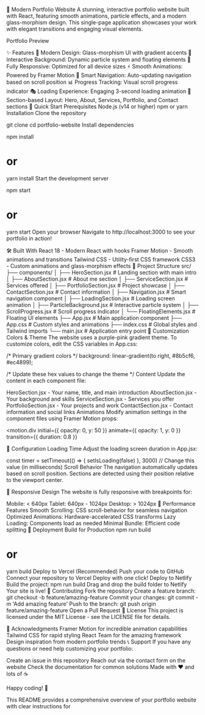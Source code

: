🌟 Modern Portfolio Website
A stunning, interactive portfolio website built with React, featuring smooth animations, particle effects, and a modern glass-morphism design. This single-page application showcases your work with elegant transitions and engaging visual elements.

Portfolio Preview

✨ Features
🎨 Modern Design: Glass-morphism UI with gradient accents
🌌 Interactive Background: Dynamic particle system and floating elements
📱 Fully Responsive: Optimized for all device sizes
⚡ Smooth Animations: Powered by Framer Motion
🧭 Smart Navigation: Auto-updating navigation based on scroll position
📊 Progress Tracking: Visual scroll progress indicator
🎭 Loading Experience: Engaging 3-second loading animation
🎯 Section-based Layout: Hero, About, Services, Portfolio, and Contact sections
🚀 Quick Start
Prerequisites
Node.js (v14 or higher)
npm or yarn
Installation
Clone the repository

git clone <your-repo-url>
cd portfolio-website
Install dependencies

npm install
# or
yarn install
Start the development server

npm start
# or
yarn start
Open your browser Navigate to http://localhost:3000 to see your portfolio in action!

🛠️ Built With
React 18 - Modern React with hooks
Framer Motion - Smooth animations and transitions
Tailwind CSS - Utility-first CSS framework
CSS3 - Custom animations and glass-morphism effects
📁 Project Structure
src/
├── components/
│   ├── HeroSection.jsx          # Landing section with main intro
│   ├── AboutSection.jsx         # About me section
│   ├── ServiceSection.jsx       # Services offered
│   ├── PortfolioSection.jsx     # Project showcase
│   ├── ContactSection.jsx       # Contact information
│   ├── Navigation.jsx           # Smart navigation component
│   ├── LoadingSection.jsx       # Loading screen animation
│   ├── ParticleBackground.jsx   # Interactive particle system
│   ├── ScrollProgress.jsx       # Scroll progress indicator
│   └── FloatingElements.jsx     # Floating UI elements
├── App.jsx                      # Main application component
├── App.css                      # Custom styles and animations
├── index.css                    # Global styles and Tailwind imports
└── main.jsx                     # Application entry point
🎨 Customization
Colors & Theme
The website uses a purple-pink gradient theme. To customize colors, edit the CSS variables in App.css:

/* Primary gradient colors */
background: linear-gradient(to right, #8b5cf6, #ec4899);

/* Update these hex values to change the theme */
Content
Update the content in each component file:

HeroSection.jsx - Your name, title, and main introduction
AboutSection.jsx - Your background and skills
ServiceSection.jsx - Services you offer
PortfolioSection.jsx - Your projects and work
ContactSection.jsx - Contact information and social links
Animations
Modify animation settings in the component files using Framer Motion props:

<motion.div
  initial={{ opacity: 0, y: 50 }}
  animate={{ opacity: 1, y: 0 }}
  transition={{ duration: 0.8 }}
>
🔧 Configuration
Loading Time
Adjust the loading screen duration in App.jsx:

const timer = setTimeout(() => {
  setIsLoading(false)
}, 3000) // Change this value (in milliseconds)
Scroll Behavior
The navigation automatically updates based on scroll position. Sections are detected using their position relative to the viewport center.

📱 Responsive Design
The website is fully responsive with breakpoints for:

Mobile: < 640px
Tablet: 640px - 1024px
Desktop: > 1024px
🎯 Performance Features
Smooth Scrolling: CSS scroll-behavior for seamless navigation
Optimized Animations: Hardware-accelerated CSS transforms
Lazy Loading: Components load as needed
Minimal Bundle: Efficient code splitting
🚀 Deployment
Build for Production
npm run build
# or
yarn build
Deploy to Vercel (Recommended)
Push your code to GitHub
Connect your repository to Vercel
Deploy with one click!
Deploy to Netlify
Build the project: npm run build
Drag and drop the build folder to Netlify
Your site is live!
🤝 Contributing
Fork the repository
Create a feature branch: git checkout -b feature/amazing-feature
Commit your changes: git commit -m 'Add amazing feature'
Push to the branch: git push origin feature/amazing-feature
Open a Pull Request
📄 License
This project is licensed under the MIT License - see the LICENSE file for details.

🙏 Acknowledgments
Framer Motion for incredible animation capabilities
Tailwind CSS for rapid styling
React Team for the amazing framework
Design inspiration from modern portfolio trends
📞 Support
If you have any questions or need help customizing your portfolio:

Create an issue in this repository
Reach out via the contact form on the website
Check the documentation for common solutions
Made with ❤️ and lots of ☕

Happy coding! 🚀


This README provides a comprehensive overview of your portfolio website with clear instructions for 